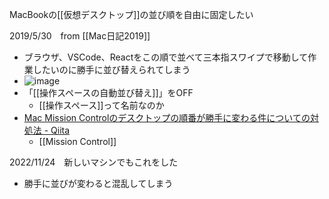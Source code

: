 
MacBookの[[仮想デスクトップ]]の並び順を自由に固定したい

2019/5/30　from [[Mac日記2019]]
- ブラウザ、VSCode、Reactをこの順で並べて三本指スワイプで移動して作業したいのに勝手に並び替えられてしまう
- ![image](https://gyazo.com/7b599361cb7513b8732c437dcc85c88b/thumb/1000)
- 「[[操作スペースの自動並び替え]]」をOFF
    - [[操作スペース]]って名前なのか
- [Mac Mission Controlのデスクトップの順番が勝手に変わる件についての対処法 - Qiita](https://qiita.com/ayies128/items/f036ba7d89444b3b71f0)
    - [[Mission Control]]

2022/11/24　新しいマシンでもこれをした
- 勝手に並びが変わると混乱してしまう
